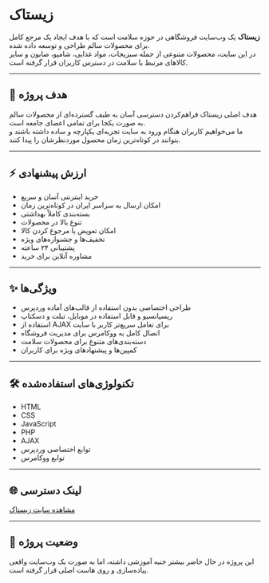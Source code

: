 # زیستاک

**زیستاک** یک وب‌سایت فروشگاهی در حوزه سلامت است که با هدف ایجاد یک مرجع کامل برای محصولات سالم طراحی و توسعه داده شده.  
در این سایت، محصولات متنوعی از جمله سبزیجات، مواد غذایی، شامپو، صابون و سایر کالاهای مرتبط با سلامت در دسترس کاربران قرار گرفته است.

---

## 🎯 هدف پروژه
هدف اصلی زیستاک فراهم‌کردن دسترسی آسان به طیف گسترده‌ای از محصولات سالم به صورت یکجا برای تمامی اعضای جامعه است.  
ما می‌خواهیم کاربران هنگام ورود به سایت تجربه‌ای یکپارچه و ساده داشته باشند و بتوانند در کوتاه‌ترین زمان محصول موردنظرشان را پیدا کنند.

---

## ⚡️ ارزش پیشنهادی
- خرید اینترنتی آسان و سریع  
- امکان ارسال به سراسر ایران در کوتاه‌ترین زمان  
- بسته‌بندی کاملاً بهداشتی  
- تنوع بالا در محصولات  
- امکان تعویض یا مرجوع کردن کالا  
- تخفیف‌ها و جشنواره‌های ویژه  
- پشتیبانی ۲۴ ساعته  
- مشاوره آنلاین برای خرید  

---

## ✨ ویژگی‌ها
- طراحی اختصاصی بدون استفاده از قالب‌های آماده وردپرس  
- ریسپانسیو و قابل استفاده در موبایل، تبلت و دسکتاپ  
- استفاده از AJAX برای تعامل سریع‌تر کاربر با سایت  
- اتصال کامل به ووکامرس برای مدیریت فروشگاه  
- دسته‌بندی‌های متنوع برای محصولات سلامت  
- کمپین‌ها و پیشنهادهای ویژه برای کاربران  

---

## 🛠️ تکنولوژی‌های استفاده‌شده
- HTML  
- CSS  
- JavaScript  
- PHP  
- AJAX  
- توابع اختصاصی وردپرس  
- توابع ووکامرس  

---

## 🌐 لینک دسترسی
[مشاهده سایت زیستاک](https://zistak.hodecede.ir)

---

## 📌 وضعیت پروژه
این پروژه در حال حاضر بیشتر جنبه آموزشی داشته، اما به صورت یک وب‌سایت واقعی پیاده‌سازی و روی هاست اصلی قرار گرفته است.  
